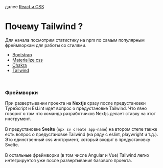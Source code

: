 <div>
далее
<a href="02.md">
React и CSS
</a>
</div>

<h1>
Почему Tailwind ?
</h1>

<p>
Для начала посмотрим статистику на npm по самым популярным фреймворкам для работы со стилями.
</p>

<div>
<ul>
<li>
<a href="https://www.npmjs.com/package/bootstrap">Bootstrap</a>
</li>
<li>
<a href="https://www.npmjs.com/package/materialize-css">Materialize css</a>
</li>
<li>
<a href="https://www.npmjs.com/package/@chakra-ui/react">Chakra</a>
</li>
<li>
<a href="https://www.npmjs.com/package/tailwindcss">Tailwind</a>
</li>
</ul>
</div>

<br/>
<h3>Фреймворки</h3>

<div>
При развертывании проекта на <strong>Nextjs</strong> сразу после предустановки TypeScript и EsLint идет вопрос о предустановке Tailwind. Что явно говорит о том что команда разработчиков Nextjs делает ставку на этот инструмент.
</div>

<br/>

<div>
В предустановке <strong>Svelte</strong> (<code>npx sv create app-name</code>) на втором степе также есть вопрос о предустановке Tailwind (на ряду с eslint, playwright и т.д.). Это единственный css инструмент, который входит в предустановку Svelte.
</div>

<br/>

<div>
В остальные фреймворки (в том числе Angular и Vue) Tailwind легко интегрируется уже после развертывания базового проекта.
</div>
